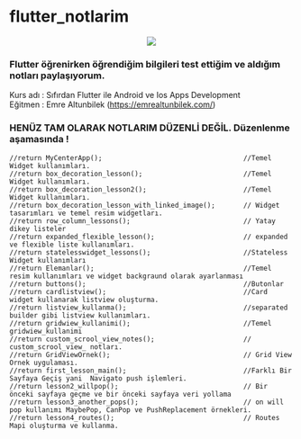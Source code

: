 # flutter_notlarim

<p align="center">
  <img  src="https://camo.githubusercontent.com/50d7a65ffe5406b0bad412a292c922a166309ee78ad583c5c22883b523929bba/68747470733a2f2f6d69726f2e6d656469756d2e636f6d2f6d61782f3930302f312a414478613844417532705436364e7633726f527376412e676966">
</p>


### Flutter öğrenirken öğrendiğim bilgileri test ettiğim ve aldığım notları paylaşıyorum. <br/>
Kurs adı : Sıfırdan Flutter ile Android ve Ios Apps Development<br/>
Eğitmen : Emre Altunbilek (https://emrealtunbilek.com/)<br/>

### HENÜZ TAM OLARAK NOTLARIM DÜZENLİ DEĞİL. Düzenlenme aşamasında ! 

    //return MyCenterApp();                                   //Temel Widget kullanımları. 
    //return box_decoration_lesson();                         //Temel Widget kullanımları.
    //return box_decoration_lesson2();                        //Temel Widget kullanımları.
    //return box_decoration_lesson_with_linked_image();       // Widget tasarımları ve temel resim widgetları. 
    //return row_column_lessons();                            // Yatay dikey listeler
    //return expanded_flexible_lesson();                      // expanded ve flexible liste kullanımları.
    //return statelesswidget_lessons();                       //Stateless Widget kullanımları
    //return Elemanlar();                                     //Temel resim kullanımları ve widget backgraund olarak ayarlanması
    //return buttons();                                       //Butonlar
    //return cardlistview();                                  //Card widget kullanarak listview oluşturma.
    //return listview_kullanma();                             //separated builder gibi listview kullanımları.
    //return gridwiew_kullanimi();                            //Temel gridwiew_kullanimi 
    //return custom_scrool_view_notes();                      // custom_scrool_view_ notları.
    //return GridViewOrnek();                                 // Grid View Ornek uygulaması.           
    //return first_lesson_main();                             //Farklı Bir Sayfaya Geçiş yani  Navigato push işlemleri.                           
    //return lesson2_willpop();                               // Bir önceki sayfaya geçme ve bir önceki sayfaya veri yollama  
    //return lesson3_another_pops();                          // on will pop kullanımı MaybePop, CanPop ve PushReplacement örnekleri.
    //return lesson4_routes();                                // Routes Mapi oluşturma ve kullanma.
    
